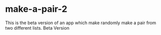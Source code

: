 # make-a-pair-2
This is the beta version of an app which make randomly make a pair from two different lists. Beta Version
